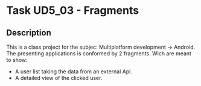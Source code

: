 # Task UD5_03 - Fragments

## Description

This is a class project for the subjec: Multiplatform development -> Android.
The presenting applications is conformed by 2 fragments. Wich are meant to show:
- A user list taking the data from an external Api.
- A detailed view of the clicked user.



